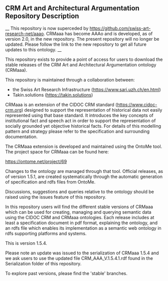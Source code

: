 ## CRM Art and Architectural Argumentation Repository Description ##

__ This repository is now superceded by https://github.com/swiss-art-research-net/aaao. CRMaaa has become AAAo and is developed, as of version 2.0, in the new repository. The present repository will no longer be updated. Please follow the link to the new repository to get all future updates to this ontology. __

This repository exists to provide a point of access for users to download the stable releases of the CRM Art and Architectural Argumentation ontology (CRMaaa).

This repository is maintained through a collaboration between:

- the Swiss Art Research Infrastructure (https://www.sari.uzh.ch/en.html)
- Takin.solutions (https://takin.solutions)

CRMaaa is an extension of the CIDOC CRM standard (https://www.cidoc-crm.org) designed to support the representation of historical data not easily represented using that base standard. It introduces the key concepts of institutional fact and speech act in order to support the representation of socially grounded yet objective historical facts. For details of this modelling pattern and strategy please refer to the specification and surrounding documentation.

The CRMaaa extension is developed and maintained using the OntoMe tool. The project space for CRMaaa can be found here:

https://ontome.net/project/69

Changes to the ontology are managed through that tool. Official releases, as of version 1.5.1, are created systematically through the automatic generation of specification and rdfs files from OntoMe.

Discussions, suggestions and queries relative to the ontology should be raised using the issues feature of this repository.

In this repository users will find the different stable versions of CRMaaa which can be used for creating, managing and querying semantic data using the CIDOC CRM and CRMaaa ontologies. Each release includes at least a specification document in pdf format, explaining the ontology, and an rdfs file which enables its implementation as a semantic web ontology in rdfs supporting platforms and systems.


This is version 1.5.4.

Please note an update was issued to the serialization of CRMaaa 1.5.4 and we ask users to use the updated file CRM_AAA_V.1.5.4.1.rdf found in the Serialization folder of this repository.

To explore past versions, please find the 'stable' branches.
